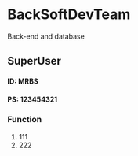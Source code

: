 # BackSoftDevTeam
 Back-end and database
## SuperUser
#### ID: MRBS
#### PS: 123454321
### Function
1. 111
2. 222
